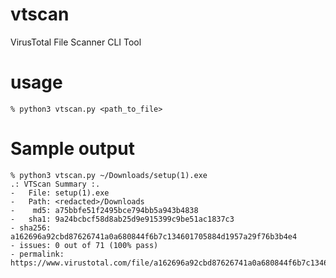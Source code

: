 # vtscan
VirusTotal File Scanner CLI Tool

# usage
````% python3 vtscan.py <path_to_file>````

# Sample output
````
% python3 vtscan.py ~/Downloads/setup(1).exe
.: VTScan Summary :.
-   File: setup(1).exe
-   Path: <redacted>/Downloads
-    md5: a75bbfe51f2495bce794bb5a943b4838
-   sha1: 9a24bcbcf58d8ab25d9e915399c9be51ac1837c3
- sha256: a162696a92cbd87626741a0a680844f6b7c134601705884d1957a29f76b3b4e4
- issues: 0 out of 71 (100% pass)
- permalink: https://www.virustotal.com/file/a162696a92cbd87626741a0a680844f6b7c134601705884d1957a29f76b3b4e4/analysis/1578238813/
````
